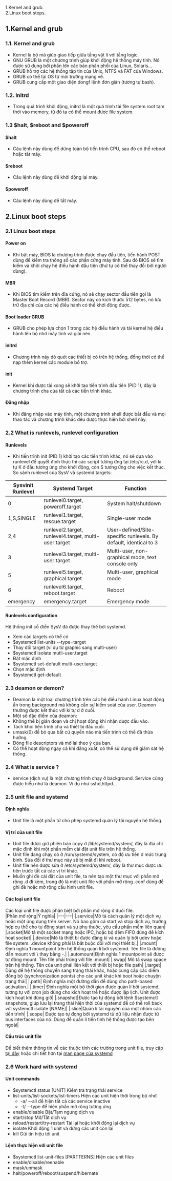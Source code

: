 1.Kernel and grub.  
2.Linux boot steps.  

## 1.Kernel and grub
### 1.1. Kernel and grub
 - Kernel là bộ mã giúp giao tiếp giữa tầng vật lí với tầng logic.
 - GNU GRUB là một chương trình giúp khởi động hệ thống máy tính. Nó được sử dụng bởi phần lớn các bản phân phối của Linux, Solaris...
  - GRUB hỗ trợ các hệ thống tập tin của Unix, NTFS và FAT của Windows.
  - GRUB có thể tải OS từ môi trường mạng về.
  - GRUB cung cấp một giao diện dongf lệnh đơn giản (tương tự bash).
### 1.2. Initrd
 - Trong quá trình khởi động, initrd là một quá trình tải file system root tạm thời vào memory, từ đó ta có thể mount được file system.
### 1.3 $halt, $reboot and $poweroff
#### $halt
 - Câu lệnh này dùng để dừng toàn bộ tiến trình CPU, sau đó có thể reboot hoặc tắt máy.
#### $reboot
 - Câu lệnh này dùng để khởi động lại máy.
#### $poweroff
 - Câu lệnh này dùng để tắt máy.
## 2.Linux boot steps
### 2.1 Linux boot steps
#### Power on
 - Khi bật máy, BIOS là chương trình được chạy đầu tiên, tiến hành POST dùng để kiểm tra thông số các phần cứng máy tính. Sau đó BIOS sẽ tìm kiếm và khởi chạy hệ điều hành đầu tiên (thứ tự có thể thay đổi bởi người dùng).
#### MBR
 - Khi BIOS tìm kiếm trên đĩa cứng, nó sẽ chạy sector đầu tiên gọi là Master Boot Record (MBR). Sector này có kích thước 512 bytes, nó lưu trữ địa chỉ của các hệ điều hành có thể khởi động được.
#### Boot loader GRUB
 - GRUB cho phép lựa chọn 1 trong các hệ điều hành và tải kernel hệ điều hành lên bộ nhớ máy tính và giải nén.
#### initrd
 - Chương trình này dò quét các thiết bị có trên hệ thống, đồng thời có thể nạp thêm kernel các module bổ trợ.
#### init
 - Kernel khi được tải xong sẽ khởi tạo tiến trình đầu tiên (PID 1), đây là chương trình cha của tất cả các tiến trình khác.
#### Đăng nhập
 - Khi đăng nhập vào máy tính, một chương trình shell được bắt đầu và mọi thao tác và chương trình khác đều được thực hiện bởi shell này.
### 2.2 What is runlevels, runlevel configuration
#### Runlevels
 - Khi tiến trình init (PID 1) khởi tạo các tiến trình khác, nó sẽ dựa vào runlevel để quyết định thực thi các script tương ứng tại /etc/rc.d, với kí tự K ở đầu tương ứng cho khởi động, còn S tương ứng cho việc kết thúc.
So sánh runlevel của SysV và systemd targets:  

| Sysvinit Runlevel|Systemd Target                   |Function            |  
|-----------------|---------------------------------|--------------------|  
|0                |runlevel0.target, poweroff.target|System halt/shutdown|
|1,S,SINGLE|runlevel1.target, rescue.target|Single-user mode|  
|2,4|runlevel2.target, runlevel4.target, multi-user.target|User-defined/Site-specific runlevels. By default, identical to 3|  
|3|runlevel3.target, multi-user.target|Multi-user, non-graphical mode, text console only|  
|5|runlevel5.target, graphical.target|Multi-user, graphical mode|  
|6|runlevel6.target, reboot.target|Reboot|  
|emergency|emergency.target|Emergency mode|  
#### Runlevels configuration
Hệ thống init cổ điển SysV đã được thay thế bởi systemd.
 - Xem các targets có thể có
  - $systemctl list-units --type=target
 - Thay đổi target (ví dụ từ graphic sang multi-user)
  - $systemctl isolate mutli-user.target
 - Đặt mặc định
  - $systemctl set-default multi-user.target
 - Chọn mặc định
  - $systemctl get-default
### 2.3 deamon or demon?
 - Deamon là một loại chương trình trên các hệ điều hành Linux hoạt động ẩn trong background mà không cần sự kiểm soát của user. Deamon thường được kết thúc với kí tự d ở cuối.
 - Một số đặc điểm của deamon:
  - Không thể bị gián đoạn và chị hoạt động khi nhận dược đầu vào.
  - Tách khỏi tiến trình cha và thiết bị đầu cuối.
  - umask(0) để bỏ qua bất cứ quyền nào mà tiến trình có thể đã thừa hưởng.
  - Đóng file descriptors và mở lại theo ý của bạn.
  - Có thể hoạt động ngay cả khi đăng xuất, có thể sử dụng để giám sát hệ thống.
### 2.4 What is service ?
 - service (dịch vụ) là một chương trình chạy ở background. Service cũng được hiểu như là deamon. Ví dụ như sshd,httpd...
### 2.5 unit file and systemd
#### Định nghĩa
 - Unit file là một phần tử cho phép systemd quản lý tài nguyên hệ thống.
#### Vị trí của unit file
 - Unit file được giữ phiên bản copy ở /lib/systemd/system/, đây là địa chỉ mặc định khi một phần mềm cài đặt unit file trên hệ thống.
 - Unit file đang chạy có ở /run/systemd/system, có độ ưu tiên ở mức trung bình. Sửa đổi ở thư mục này sẽ bị mất đi khi reboot.
 - Unit file nên được sửa ở /etc/systemd/system/, đây là thư mục được ưu tiên trước tất cả các vị trí khác.
 - Muốn ghi đè cài đặt của unit file, ta nên tạo một thư mục với phần mở rộng .d đi kèm, trong đó là một unit file với phần mở rộng .conf dùng để ghi đè hoặc mở rộng cấu hình unit file. 
#### Các loại unit file
Các loại unit file được phân biệt bởi phần mở rộng ở đuôi file.  
|Phần mở rộng|Ý nghĩa|
|---|---|
|.service|Mô tả cách quản lý một dịch vụ hoặc một ứng dụng trên server. Nó bao gôm cả start và stop dịch vụ, trường hợp cụ thể cho tự động start và sự phụ thuộc, yêu cầu phần mềm liên quan|
|.socket|Mô tả một socket mạng hoặc IPC, hoặc bộ đêm FIFO dùng để kích hoạt socket|
|.device|Mô tả thiết bị được đăng kí và quản lý bởi udev hoặc file system. .device không phải là bắt buộc đối với mọi thiết bị.|
|.mount|Định nghĩa 1 mountpoint trên hệ thống quản lí bởi systemd. Tên file là đường dẫn mount với \ thay bằng -.|
|.automount|Định nghĩa 1 mountpoint sẽ được tự động mount. Tên file phải trùng với file .mount|
|.swap| Mô tả swap space trên hệ thống. Tên của unit phải liên kết với thiết bị hoặc file path|
|.target| Dùng để hệ thống chuyển sang trạng thái khác, hoặc cung cấp các điểm đồng bộ (synchronization points) cho các unit khác khi boot hoặc chuyện trạng thái|
|.path| Định nghĩa một đường dẫn để dùng cho path-based activation.|
|.timer| Định nghĩa  một bộ thời gian được quản lí bởi systemd, tương tự với cron job dùng cho kích hoạt trễ hoặc được lập lịch. Unit được kích hoạt khi đúng giờ|
|.snapshot|Được tạo tự động bởi lệnh $systemctl snapshots, giúp lưu lại trang thái hiện thời của systemd để có thể roll back với systemctl isolate [NAME]|
|.slice|Quản lí tài nguyên của một nhóm các tiến trình|
|.scope| Được tạo tự đọng bởi systemd từ dữ liệu nhận được từ bus interfaces của nó. Dùng để quản lí tiến tình hệ thống được tạo bên ngoài|

#### Cấu trúc unit file
Để biết thêm thông tin về các thuộc tính các trường trong unit file, truy cập [tại đây](https://www.digitalocean.com/community/tutorials/understanding-systemd-units-and-unit-files#where-are-systemd-unit-files-found) hoặc chi tiết hơn tại [man page của systemd](https://man7.org/linux/man-pages/man1/systemd.1.html)
### 2.6 Work hard with systemd
#### Unit commands
 - $systemctl status [UNIT]	Kiểm tra trạng thái service
  - list-units/list-sockets/list-timers	Hiện các unit hiện thời trong bộ nhớ
    - -a/ --all	để hiện tất cả các service inactive
    - -t/ --type	để hiện phần mở rộng tương ứng
  - enable/disable	Bật/Tạm ngưng dịch vụ
  - start/stop	Mở/Tắt dịch vụ
  - reload/restart/try-restart	Tải lại hoặc khởi động lại dịch vụ
  - isolate	Khởi động 1 unit và dừng các unit còn lại
  - kill	Gửi tín hiệu tới unit
#### Lệnh thực hiện với unit file
 - $systemctl list-unit-files [PARTTERNS]	Hiện các unit files
  - enable/disable/reenable
  - mask/unmask
  - halt/poweroff/reboot/suspend/hibernate
  

